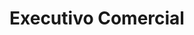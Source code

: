 ---
path: "/executivo-comercial-rj"
title: "Executivo Comercial"
location: "Rio de Janeiro"
area: "Sales"
form: "https://docs.google.com/forms/d/1MP5Dj_xT13xrFSZWKj2cVKuQKkE1mVfh3xXsGkun9oU"
---